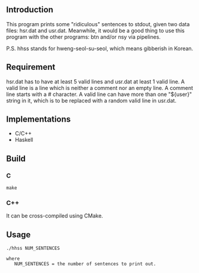 ## Introduction

This program prints some "ridiculous" sentences to stdout, given two data files: hsr.dat and usr.dat. Meanwhile, it would be a good thing to use this program with the other programs: btn and/or nsy via pipelines.

P.S. hhss stands for hweng-seol-su-seol, which means gibberish in Korean.

## Requirement

hsr.dat has to have at least 5 valid lines and usr.dat at least 1 valid line. A valid line is a line which is neither a comment nor an empty line. A comment line starts with a # character. A valid line can have more than one "${user}" string in it, which is to be replaced with a random valid line in usr.dat.

## Implementations

- C/C++
- Haskell

## Build

### C

```
make
```

### C++

It can be cross-compiled using CMake.

## Usage

```
./hhss NUM_SENTENCES

where
   NUM_SENTENCES = the number of sentences to print out.
```
